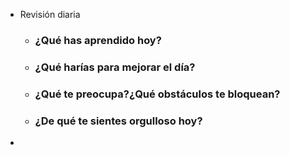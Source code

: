 - Revisión diaria
	- ### ¿Qué has aprendido hoy?
	- ### ¿Qué harías para mejorar el día?
	- ### ¿Qué te preocupa?¿Qué obstáculos te bloquean?
	- ### ¿De qué te sientes orgulloso hoy?
-